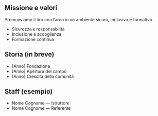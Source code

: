 ## Missione e valori
Promuoviamo il tiro con l’arco in un ambiente sicuro, inclusivo e formativo.

- Sicurezza e responsabilità
- Inclusione e accoglienza
- Formazione continua

## Storia (in breve)
- [Anno] Fondazione
- [Anno] Apertura del campo
- [Anno] Crescita della comunità

## Staff (esempio)
- Nome Cognome — Istruttore
- Nome Cognome — Referente